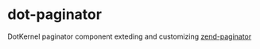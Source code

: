 # dot-paginator

DotKernel paginator component exteding and customizing [zend-paginator](https://github.com/zendframework/zend-paginator)
